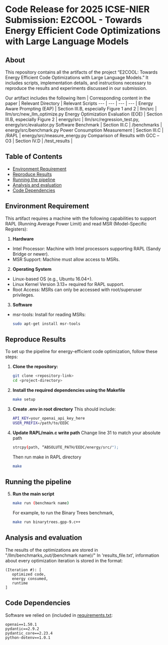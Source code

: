 # Code Release for 2025 ICSE-NIER Submission: E2COOL - Towards Energy Efficient Code Optimizations with Large Language Models
## About
This repository contains all the artifacts of the project “E2COOL: Towards Energy Efficient Code Optimizations with Large Language Models.” It includes scripts, implementation details, and instructions necessary to reproduce the results and experiments discussed in our submission.

Our artifact includes the following
Item | Corresponding content in the paper | Relevant Directory | Relevant Scripts
--- | --- | --- | --- |
Energy Aware Prompting (EAP) | Section III.B, especially Figure 1 and 2 | llm/src | llm/src/new_llm_optimize.py
Energy Optimization Evaluation (EOE) | Section III.B, especially Figure 2 | energy/src | llm/src/regression_test.py, energy/src/evaluator.py
Software Benchmark | Section III.C | /benchmarks | energy/src/benchmark.py
Power Consumption Measurement | Section III.C | /RAPL | energy/src/measure_energy.py
Comparison of Results with GCC –O3 | Section IV.D | /test_results | 

## Table of Contents
- [Environment Requirement](#environment-requirement)
- [Reproduce Results](#reproduce-results)
- [Running the pipeline](#running-the-pipeline)
- [Analysis and evaluation](#analysis-and-evaluation)
- [Code Dependencies](#code-dependencies)

## Environment Requirement
This artifact requires a machine with the following capabilities to support RAPL (Running Average Power Limit) and read MSR (Model-Specific Registers):

1. **Hardware**
- Intel Processor: Machine with Intel processors supporting RAPL (Sandy Bridge or newer).
- MSR Support: Machine must allow access to MSRs.

2. **Operating System**
- Linux-based OS (e.g., Ubuntu 16.04+).
- Linux Kernel Version 3.13+ required for RAPL support.
- Root Access: MSRs can only be accessed with root/superuser privileges.

3. **Software**
- msr-tools: Install for reading MSRs:
  ```bash
  sudo apt-get install msr-tools

## Reproduce Results
To set up the pipeline for energy-efficient code optimization, follow these steps:
1. **Clone the repository:**
   ```bash
   git clone <repository-link>
   cd <project-directory>
2. **Install the required dependencies using the Makefile**
    ```bash
   make setup
3. **Create .env in root directory**
    This should include:
    ```bash
    API_KEY=your_openai_api_key_here
    USER_PREFIX=/path/to/EEDC
4. **Update RAPL/main.c write path**
    Change line 31 to match your absolute path
    ```bash
    strcpy(path, “ABSOLUTE_PATH/EEDC/energy/src/");
    ```
    Then run make in RAPL directory
    ```bash
    make
## Running the pipeline
5. **Run the main script**
    ```bash
    make run (benchmark name)
    ```
    For example, to run the Binary Trees benchmark,
   ```bash
   make run binarytrees.gpp-9.c++
   ```
    

## Analysis and evaluation

The results of the optimizations are stored in "/llm/benchmarks_out/(benchmark name)/"
In 'results_file.txt', information about every optimization iteration is stored in the format:
```
(Iteration #): [
   optimized code,
   energy consumed,
   runtime
]
```

## Code Dependencies
Software we relied on (included in [requirements.txt](https://github.com/ArjunGupte44/EEDC/blob/fall2024/requirements.txt):
```
openai==1.50.1
pydantic==2.9.2
pydantic_core==2.23.4
python-dotenv==1.0.1
```
